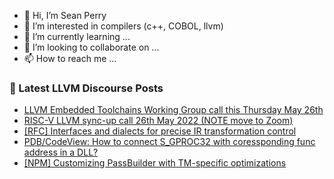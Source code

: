 - 👋 Hi, I’m Sean Perry
- 👀 I’m interested in compilers (c++, COBOL, llvm)
- 🌱 I’m currently learning ...
- 💞️ I’m looking to collaborate on ...
- 📫 How to reach me ...

<!---
s66perry/s66perry is a ✨ special ✨ repository because its `README.md` (this file) appears on your GitHub profile.
You can click the Preview link to take a look at your changes.
--->
### 📕 Latest LLVM Discourse Posts

<!-- DISCOURSE-LLVM:START -->
- [LLVM Embedded Toolchains Working Group call this Thursday May 26th](https://discourse.llvm.org/t/llvm-embedded-toolchains-working-group-call-this-thursday-may-26th/62709#post_2)
- [RISC-V LLVM sync-up call 26th May 2022 &lpar;NOTE move to Zoom&rpar;](https://discourse.llvm.org/t/risc-v-llvm-sync-up-call-26th-may-2022-note-move-to-zoom/62769#post_2)
- [[RFC] Interfaces and dialects for precise IR transformation control](https://discourse.llvm.org/t/rfc-interfaces-and-dialects-for-precise-ir-transformation-control/60927?page=2#post_28)
- [PDB/CodeView: How to connect S_GPROC32 with coressponding func address in a DLL?](https://discourse.llvm.org/t/pdb-codeview-how-to-connect-s-gproc32-with-coressponding-func-address-in-a-dll/62763#post_3)
- [[NPM] Customizing PassBuilder with TM-specific optimizations](https://discourse.llvm.org/t/npm-customizing-passbuilder-with-tm-specific-optimizations/62782#post_3)
<!-- DISCOURSE-LLVM:END -->
